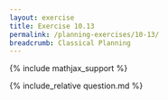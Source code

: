 ```yaml
---
layout: exercise
title: Exercise 10.13
permalink: /planning-exercises/10-13/
breadcrumb: Classical Planning
---
```


{% include mathjax_support %}

<div><i class="arrow-up" data-chapter="planning-exercises" data-exercise="ex_13" data-rating="0"></i></div>
{% include_relative question.md %}
